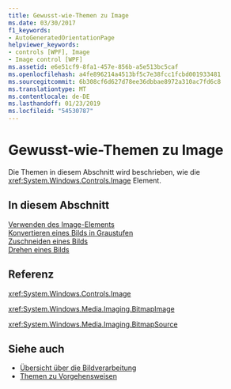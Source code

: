 ```yaml
---
title: Gewusst-wie-Themen zu Image
ms.date: 03/30/2017
f1_keywords:
- AutoGeneratedOrientationPage
helpviewer_keywords:
- controls [WPF], Image
- Image control [WPF]
ms.assetid: e6e51cf9-8fa1-457e-856b-a5e513bc5caf
ms.openlocfilehash: a4fe896214a4513bf5c7e38fcc1fcbd001933481
ms.sourcegitcommit: 6b308cf6d627d78ee36dbbae8972a310ac7fd6c8
ms.translationtype: MT
ms.contentlocale: de-DE
ms.lasthandoff: 01/23/2019
ms.locfileid: "54530787"
---
```

# <a name="image-how-to-topics"></a>Gewusst-wie-Themen zu Image
Die Themen in diesem Abschnitt wird beschrieben, wie die <xref:System.Windows.Controls.Image> Element.  
  
## <a name="in-this-section"></a>In diesem Abschnitt  
 [Verwenden des Image-Elements](../../../../docs/framework/wpf/controls/how-to-use-the-image-element.md)  
  [Konvertieren eines Bilds in Graustufen](../../../../docs/framework/wpf/controls/how-to-convert-an-image-to-greyscale.md)  
  [Zuschneiden eines Bilds](../../../../docs/framework/wpf/controls/how-to-crop-an-image.md)  
  [Drehen eines Bilds](../../../../docs/framework/wpf/controls/how-to-rotate-an-image.md)  
  
## <a name="reference"></a>Referenz  
 <xref:System.Windows.Controls.Image>  
  
 <xref:System.Windows.Media.Imaging.BitmapImage>  
  
 <xref:System.Windows.Media.Imaging.BitmapSource>  
  
## <a name="see-also"></a>Siehe auch
- [Übersicht über die Bildverarbeitung](../../../../docs/framework/wpf/graphics-multimedia/imaging-overview.md)
- [Themen zu Vorgehensweisen](../../../../docs/framework/wpf/graphics-multimedia/imaging-how-to-topics.md)
